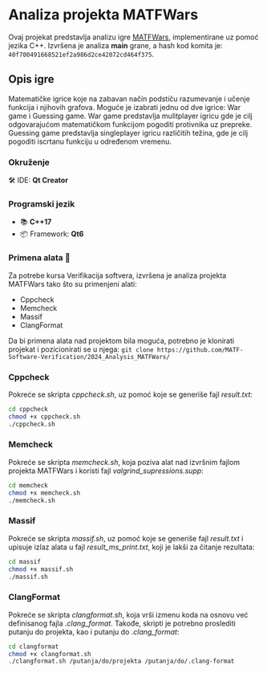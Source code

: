 # Analiza projekta MATFWars
Ovaj projekat predstavlja analizu igre [MATFWars](https://gitlab.com/matf-bg-ac-rs/course-rs/projects-2023-2024/MATFWars), implementirane uz pomoć jezika C++. Izvršena je analiza **main** grane, a hash kod komita je: `40f700491668521ef2a986d2ce42072cd464f375`.
## Opis igre
Matematičke igrice koje na zabavan način podstiču razumevanje i učenje funkcija i njihovih grafova. Moguće je izabrati jednu od dve igrice: War game i Guessing game. War game predstavlja mulitplayer igricu gde je cilj odgovarajućom matematičkom funkcijom pogoditi protivnika uz prepreke. Guessing game predstavlja singleplayer igricu različitih težina, gde je cilj pogoditi iscrtanu funkciju u određenom vremenu.
### Okruženje 
🛠️ IDE: **Qt Creator**

### Programski jezik
- 📚 **C++17**
- 📦 Framework: **Qt6**
  
### Primena alata 🔧
Za potrebe kursa Verifikacija softvera, izvršena je analiza projekta MATFWars
tako što su primenjeni alati:
- Cppcheck
- Memcheck
- Massif
- ClangFormat


Da bi primena alata nad projektom bila moguća, potrebno je klonirati projekat i pozicionirati se u njega:
`git clone https://github.com/MATF-Software-Verification/2024_Analysis_MATFWars/`

### Cppcheck
Pokreće se skripta *cppcheck.sh*, uz pomoć koje se generiše fajl *result.txt*:
``` bash
cd cppcheck
chmod +x cppcheck.sh
./cppcheck.sh
```

### Memcheck
Pokreće se skripta *memcheck.sh*, koja poziva alat nad izvršnim fajlom projekta MATFWars i koristi fajl *valgrind_supressions.supp*:
``` bash
cd memcheck
chmod +x memcheck.sh
./memcheck.sh
```

### Massif
Pokreće se skripta *massif.sh*, uz pomoć koje se generiše fajl *result.txt* i upisuje izlaz alata u fajl *result_ms_print.txt*, koji je lakši za čitanje rezultata:
``` bash
cd massif
chmod +x massif.sh
./massif.sh
```

### ClangFormat
Pokreće se skripta *clangformat.sh*, koja vrši izmenu koda na osnovu već definisanog fajla *.clang_format*. Takođe, skripti je potrebno proslediti putanju do projekta, kao i putanju do *.clang_format*:
``` bash
cd clangformat
chmod +x clangformat.sh
./clangformat.sh /putanja/do/projekta /putanja/do/.clang-format
```
